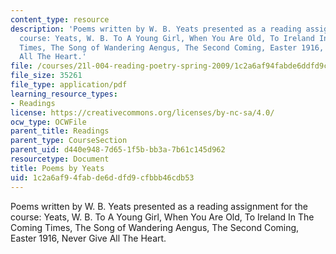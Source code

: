 ```yaml
---
content_type: resource
description: 'Poems written by W. B. Yeats presented as a reading assignment for the
  course: Yeats, W. B. To A Young Girl, When You Are Old, To Ireland In The Coming
  Times, The Song of Wandering Aengus, The Second Coming, Easter 1916, Never Give
  All The Heart.'
file: /courses/21l-004-reading-poetry-spring-2009/1c2a6af94fabde6ddfd9cfbbb46cdb53_MIT21l_004s09_read01_yeats.pdf
file_size: 35261
file_type: application/pdf
learning_resource_types:
- Readings
license: https://creativecommons.org/licenses/by-nc-sa/4.0/
ocw_type: OCWFile
parent_title: Readings
parent_type: CourseSection
parent_uid: d440e948-7d65-1f5b-bb3a-7b61c145d962
resourcetype: Document
title: Poems by Yeats
uid: 1c2a6af9-4fab-de6d-dfd9-cfbbb46cdb53
---
```

Poems written by W. B. Yeats presented as a reading assignment for the course: Yeats, W. B. To A Young Girl, When You Are Old, To Ireland In The Coming Times, The Song of Wandering Aengus, The Second Coming, Easter 1916, Never Give All The Heart.
